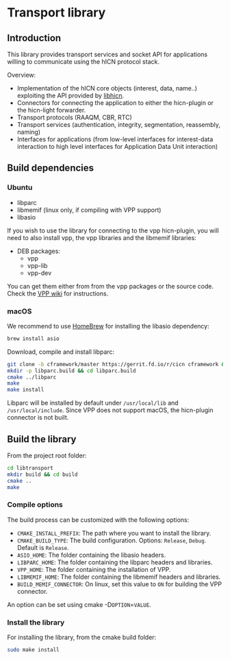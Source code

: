 # Transport library

## Introduction

This library provides transport services and socket API for applications willing to communicate
using the hICN protocol stack.

Overview:
- Implementation of the hICN core objects (interest, data, name..) exploiting
  the API provided by [libhicn](../lib).
- Connectors for connecting the application to either the hicn-plugin or the
  hicn-light forwarder.
- Transport protocols (RAAQM, CBR, RTC)
- Transport services (authentication, integrity, segmentation, reassembly, naming)
- Interfaces for applications (from low-level interfaces for interest-data
  interaction to high level interfaces for Application Data Unit interaction)

## Build dependencies

### Ubuntu

- libparc
- libmemif (linux only, if compiling with VPP support)
- libasio

If you wish to use the library for connecting to the vpp hicn-plugin, you will
need to also install vpp, the vpp libraries and the libmemif libraries:

- DEB packages:
  - vpp
  - vpp-lib
  - vpp-dev

You can get them either from from the vpp packages or the source code. Check
the [VPP wiki](https://wiki.fd.io/view/VPP) for instructions.

### macOS

We recommend to use [HomeBrew](https://brew.sh/) for installing the libasio
dependency:

```bash
brew install asio
```

Download, compile and install libparc:

```bash
git clone -b cframework/master https://gerrit.fd.io/r/cicn cframework && cd cframework
mkdir -p libparc.build && cd libparc.build
cmake ../libparc
make
make install
```

Libparc will be installed by default under `/usr/local/lib` and `/usr/local/include`.
Since VPP does not support macOS, the hicn-plugin connector is not built.

## Build the library

From the project root folder:

```bash
cd libtransport
mkdir build && cd build
cmake ..
make
```

### Compile options

The build process can be customized with the following options:

- `CMAKE_INSTALL_PREFIX`: The path where you want to install the library.
- `CMAKE_BUILD_TYPE`: The build configuration. Options: `Release`, `Debug`.
  Default is `Release`.
- `ASIO_HOME`: The folder containing the libasio headers.
- `LIBPARC_HOME`: The folder containing the libparc headers and libraries.
- `VPP_HOME`: The folder containing the installation of VPP.
- `LIBMEMIF_HOME`: The folder containing the libmemif headers and libraries.
- `BUILD_MEMIF_CONNECTOR`: On linux, set this value to `ON` for building the
  VPP connector.

An option can be set using cmake -D`OPTION`=`VALUE`.

### Install the library

For installing the library, from the cmake build folder:

```bash
sudo make install
```
